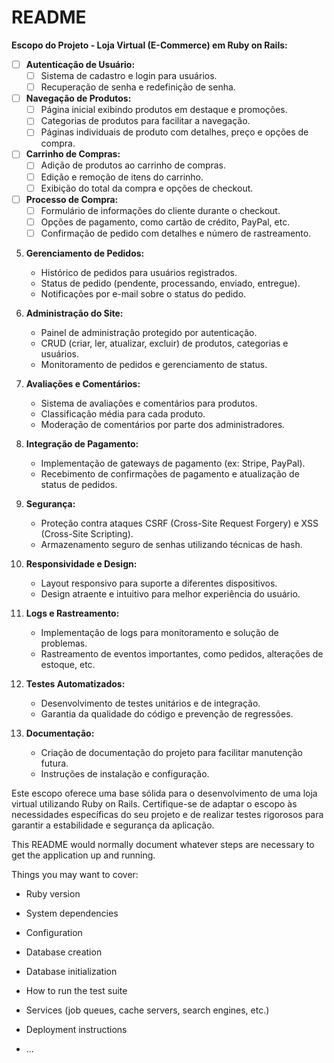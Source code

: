 # README

**Escopo do Projeto - Loja Virtual (E-Commerce) em Ruby on Rails:**

- [ ] **Autenticação de Usuário:**
   - [ ] Sistema de cadastro e login para usuários.
   - [ ] Recuperação de senha e redefinição de senha.

- [ ] **Navegação de Produtos:**
   - [ ] Página inicial exibindo produtos em destaque e promoções.
   - [ ] Categorias de produtos para facilitar a navegação.
   - [ ] Páginas individuais de produto com detalhes, preço e opções de compra.

- [ ] **Carrinho de Compras:**
   - [ ] Adição de produtos ao carrinho de compras.
   - [ ] Edição e remoção de itens do carrinho.
   - [ ] Exibição do total da compra e opções de checkout.

- [ ] **Processo de Compra:**
   - [ ] Formulário de informações do cliente durante o checkout.
   - [ ] Opções de pagamento, como cartão de crédito, PayPal, etc.
   - [ ] Confirmação de pedido com detalhes e número de rastreamento.

5. **Gerenciamento de Pedidos:**
   - Histórico de pedidos para usuários registrados.
   - Status de pedido (pendente, processando, enviado, entregue).
   - Notificações por e-mail sobre o status do pedido.

6. **Administração do Site:**
   - Painel de administração protegido por autenticação.
   - CRUD (criar, ler, atualizar, excluir) de produtos, categorias e usuários.
   - Monitoramento de pedidos e gerenciamento de status.

7. **Avaliações e Comentários:**
   - Sistema de avaliações e comentários para produtos.
   - Classificação média para cada produto.
   - Moderação de comentários por parte dos administradores.

8. **Integração de Pagamento:**
   - Implementação de gateways de pagamento (ex: Stripe, PayPal).
   - Recebimento de confirmações de pagamento e atualização de status de pedidos.

9. **Segurança:**
   - Proteção contra ataques CSRF (Cross-Site Request Forgery) e XSS (Cross-Site Scripting).
   - Armazenamento seguro de senhas utilizando técnicas de hash.

10. **Responsividade e Design:**
    - Layout responsivo para suporte a diferentes dispositivos.
    - Design atraente e intuitivo para melhor experiência do usuário.

11. **Logs e Rastreamento:**
    - Implementação de logs para monitoramento e solução de problemas.
    - Rastreamento de eventos importantes, como pedidos, alterações de estoque, etc.

12. **Testes Automatizados:**
    - Desenvolvimento de testes unitários e de integração.
    - Garantia da qualidade do código e prevenção de regressões.

13. **Documentação:**
    - Criação de documentação do projeto para facilitar manutenção futura.
    - Instruções de instalação e configuração.

Este escopo oferece uma base sólida para o desenvolvimento de uma loja virtual utilizando Ruby on Rails. Certifique-se de adaptar o escopo às necessidades específicas do seu projeto e de realizar testes rigorosos para garantir a estabilidade e segurança da aplicação.

This README would normally document whatever steps are necessary to get the
application up and running.

Things you may want to cover:

* Ruby version

* System dependencies

* Configuration

* Database creation

* Database initialization

* How to run the test suite

* Services (job queues, cache servers, search engines, etc.)

* Deployment instructions

* ...
